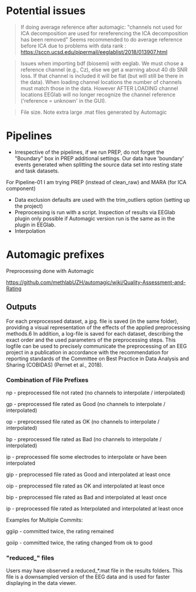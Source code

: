 
# Potential issues
> If doing average reference after automagic:   "channels not used for ICA decomposition are used for rereferencing the ICA decomposition has been removed"
Seems recommended to do average reference before ICA due to problems with data rank : https://sccn.ucsd.edu/pipermail/eeglablist/2018/013907.html


> Issues when importing bdf (biosemi) with eeglab. We must chose a reference channel (e.g., Cz), else we get a warning about 40 db SNR loss. If that channel is included it will be flat (but will still be there in the data). When loading channel locations the number of channels must match those in the data.  However AFTER LOADING channel locations EEGlab will no longer recognize the channel reference ('reference = unknown' in the GUI). 

> File size. Note extra large .mat files generated by Automagic

# Pipelines 
- Irrespective of the pipelines, if we run PREP,  do not forget the "Boundary" box in PREP additional settings. Our data have 'boundary' events generated when splitting the source data set into resting state and task datasets. 

For Pipeline-01 I am trying PREP (instead of clean_raw) and MARA (for ICA component)
- Data exclusion defaults are used with the trim_outliers option (setting up the project)
- Preprocessing is run with a script. Inspection of results via EEGlab plugin only possible if Automagic version run is the same as in the plugin in EEGlab.
- Interpolation







# Automagic prefixes
Preprocessing done with Automagic 

https://github.com/methlabUZH/automagic/wiki/Quality-Assessment-and-Rating


## Outputs 
For each preprocessed dataset, a jpg. file is saved (in the same folder), providing a visual representation of the effects of the applied preprocessing methods.6 In addition, a log-file is saved for each dataset, describing the exact order and the used parameters of the preprocessing steps. This logfile can be used to precisely communicate the preprocessing of an EEG project in a publication in accordance with the recommendation for reporting standards of the Committee on Best Practice in Data Analysis and Sharing (COBIDAS) (Pernet et al., 2018).

### Combination of File Prefixes

np - preprocessed file not rated (no channels to interpolate / interpolated) 

gp - preprocessed file rated as Good (no channels to interpolate / interpolated)

op - preprocessed file rated as OK (no channels to interpolate / interpolated)

bp - preprocessed file rated as Bad (no channels to interpolate / interpolated)

ip - preprocessed file some electrodes to interpolate or have been interpolated

gip - preprocessed file rated as Good and interpolated at least once

oip - preprocessed file rated as OK and interpolated at least once

bip - preprocessed file rated as Bad and interpolated at least once

ip - preprocessed file rated as Interpolated and interpolated at least once

Examples for Multiple Commits:

ggiip - committed twice, the rating remained

goiip - committed twice, the rating changed from ok to good

### "reduced_" files
Users may have observed a reduced_*.mat file in the results folders. This file is a downsampled version of the EEG data and is used for faster displaying in the data viewer.
